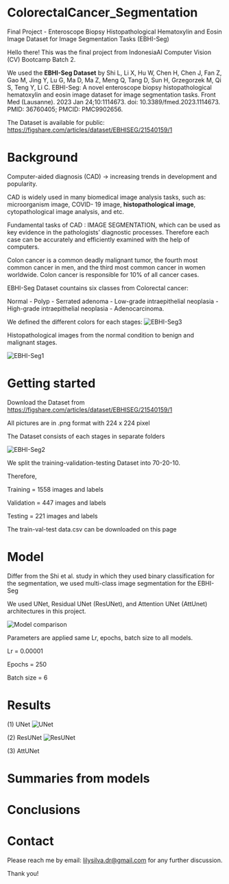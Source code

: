 # ColorectalCancer_Segmentation

Final Project - Enteroscope Biopsy Histopathological Hematoxylin and Eosin Image Dataset for Image Segmentation Tasks (EBHI-Seg)


Hello there! This was the final project from IndonesiaAI Computer Vision (CV) Bootcamp Batch 2.


We used the **EBHI-Seg Dataset** by Shi L, Li X, Hu W, Chen H, Chen J, Fan Z, Gao M, Jing Y, Lu G, Ma D, Ma Z, Meng Q, Tang D, Sun H, Grzegorzek M, Qi S, Teng Y, Li C. EBHI-Seg: A novel enteroscope biopsy histopathological hematoxylin and eosin image dataset for image segmentation tasks. Front Med (Lausanne). 2023 Jan 24;10:1114673. doi: 10.3389/fmed.2023.1114673. PMID: 36760405; PMCID: PMC9902656.


The Dataset is available for public: 
https://figshare.com/articles/dataset/EBHISEG/21540159/1

# Background

Computer-aided diagnosis (CAD) → increasing trends in development and popularity.

CAD is widely used in many biomedical image analysis tasks, such as: microorganism image, COVID- 19 image, **histopathological image**, cytopathological image analysis, and etc.

Fundamental tasks of CAD : IMAGE SEGMENTATION, which can be used as key evidence in the pathologists’ diagnostic processes. Therefore each case can be accurately and efficiently examined with the help of computers.



Colon cancer is a common deadly malignant tumor, the fourth most common cancer in men, and the third most common cancer in women worldwide. Colon cancer is responsible for 10% of all cancer cases.

EBHI-Seg Dataset countains six classes from Colorectal cancer:

Normal - Polyp - Serrated adenoma - Low-grade intraepithelial neoplasia - High-grade intraepithelial neoplasia - Adenocarcinoma.

We defined the different colors for each stages:
![EBHI-Seg3](https://github.com/LSardiani/ColorectalCancer_Segmentation/assets/135226112/fe22aa5f-3c95-43f4-9667-7226ac6a23e3)


Histopathological images from the normal condition to benign and malignant stages.

![EBHI-Seg1](https://github.com/LSardiani/ColorectalCancer_Segmentation/assets/135226112/7d94c45b-e5c1-43b4-b096-2136962979b1)


# Getting started

Download the Dataset from https://figshare.com/articles/dataset/EBHISEG/21540159/1

All pictures are in .png format with 224 x 224 pixel

The Dataset consists of each stages in separate folders

![EBHI-Seg2](https://github.com/LSardiani/ColorectalCancer_Segmentation/assets/135226112/22f0059e-8d6d-4b28-a9b7-88a3ec47ec2a)

We split the training-validation-testing Dataset into 70-20-10.

Therefore,

Training = 1558 images and labels

Validation = 447 images and labels

Testing = 221 images and labels

The train-val-test data.csv can be downloaded on this page


# Model
Differ from the Shi et al. study in which they used binary classification for the segmentation, we used multi-class image segmentation for the EBHI-Seg

We used UNet, Residual UNet (ResUNet), and Attention UNet (AttUnet) architectures in this project.

![Model comparison](https://github.com/LSardiani/ColorectalCancer_Segmentation/assets/135226112/ee5dcbb4-8354-43fd-bdef-647c2c798fce)

Parameters are applied same Lr, epochs, batch size to all models.

Lr = 0.00001

Epochs = 250

Batch size = 6


# Results

(1) UNet
![UNet](https://github.com/LSardiani/ColorectalCancer_Segmentation/assets/135226112/fad5726b-725e-4348-9143-40fe4c3d43cd)


(2) ResUNet
![ResUNet](https://github.com/LSardiani/ColorectalCancer_Segmentation/assets/135226112/9912b7ed-d324-43d7-af4a-0d6bcc491ec8)


(3) AttUNet



# Summaries from models


# Conclusions


# Contact

Please reach me by email: lilysilva.dr@gmail.com for any further discussion.

Thank you!
